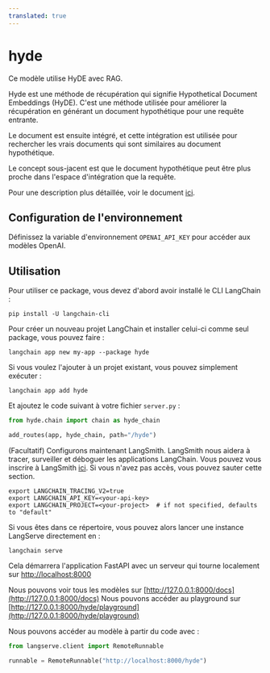 ```yaml
---
translated: true
---
```


# hyde

Ce modèle utilise HyDE avec RAG.

Hyde est une méthode de récupération qui signifie Hypothetical Document Embeddings (HyDE). C'est une méthode utilisée pour améliorer la récupération en générant un document hypothétique pour une requête entrante.

Le document est ensuite intégré, et cette intégration est utilisée pour rechercher les vrais documents qui sont similaires au document hypothétique.

Le concept sous-jacent est que le document hypothétique peut être plus proche dans l'espace d'intégration que la requête.

Pour une description plus détaillée, voir le document [ici](https://arxiv.org/abs/2212.10496).

## Configuration de l'environnement

Définissez la variable d'environnement `OPENAI_API_KEY` pour accéder aux modèles OpenAI.

## Utilisation

Pour utiliser ce package, vous devez d'abord avoir installé le CLI LangChain :

```shell
pip install -U langchain-cli
```

Pour créer un nouveau projet LangChain et installer celui-ci comme seul package, vous pouvez faire :

```shell
langchain app new my-app --package hyde
```

Si vous voulez l'ajouter à un projet existant, vous pouvez simplement exécuter :

```shell
langchain app add hyde
```

Et ajoutez le code suivant à votre fichier `server.py` :

```python
from hyde.chain import chain as hyde_chain

add_routes(app, hyde_chain, path="/hyde")
```

(Facultatif) Configurons maintenant LangSmith.
LangSmith nous aidera à tracer, surveiller et déboguer les applications LangChain.
Vous pouvez vous inscrire à LangSmith [ici](https://smith.langchain.com/).
Si vous n'avez pas accès, vous pouvez sauter cette section.

```shell
export LANGCHAIN_TRACING_V2=true
export LANGCHAIN_API_KEY=<your-api-key>
export LANGCHAIN_PROJECT=<your-project>  # if not specified, defaults to "default"
```

Si vous êtes dans ce répertoire, vous pouvez alors lancer une instance LangServe directement en :

```shell
langchain serve
```

Cela démarrera l'application FastAPI avec un serveur qui tourne localement sur
[http://localhost:8000](http://localhost:8000)

Nous pouvons voir tous les modèles sur [http://127.0.0.1:8000/docs](http://127.0.0.1:8000/docs)
Nous pouvons accéder au playground sur [http://127.0.0.1:8000/hyde/playground](http://127.0.0.1:8000/hyde/playground)

Nous pouvons accéder au modèle à partir du code avec :

```python
from langserve.client import RemoteRunnable

runnable = RemoteRunnable("http://localhost:8000/hyde")
```
